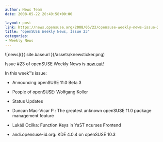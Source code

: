 ```yaml
---
author: News Team
date: 2008-05-22 20:40:58+00:00

layout: post
link: https://news.opensuse.org/2008/05/22/opensuse-weekly-news-issue-23/
title: "openSUSE Weekly News, Issue 23"
categories:
- Weekly News
---
```



![news]({{ site.baseurl }}/assets/knewsticker.png)

Issue #23 of openSUSE Weekly News is [now out](http://en.opensuse.org/OpenSUSE_Weekly_News/23)!

In this week™s issue:



	
  * Announcing openSUSE 11.0 Beta 3 

	
  * People of openSUSE: Wolfgang Koller 

	
  * Status Updates 

	
  * Duncan Mac-Vicar P.: The greatest unknown openSUSE 11.0 package management feature 

	
  * Lukáš Ocilka: Function Keys in YaST ncurses Frontend 

	
  * andi.opensuse-id.org: KDE 4.0.4 on openSUSE 10.3



		
